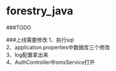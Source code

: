 # forestry_java

###TODO 

###上线需要修改
1、执行sql  
2、application.properties中数据库三个修改  
3、log配置拿出来  
4、AuthController中smsService打开  